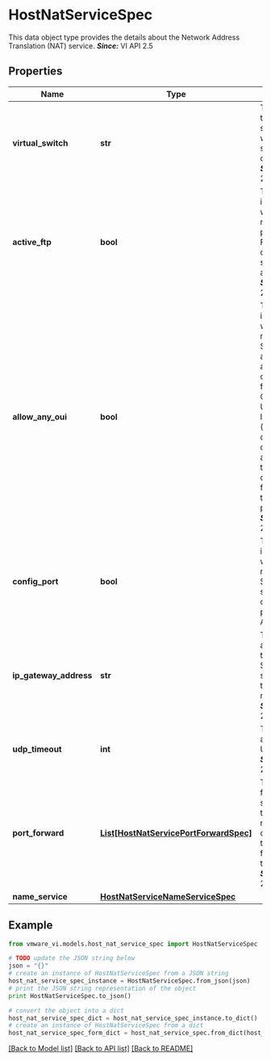 # HostNatServiceSpec

This data object type provides the details about the Network Address Translation (NAT) service.  ***Since:*** VI API 2.5 

## Properties
Name | Type | Description | Notes
------------ | ------------- | ------------- | -------------
**virtual_switch** | **str** | The name of the virtual switch to which nat service is connected.  ***Since:*** VI API 2.5  | 
**active_ftp** | **bool** | The flag to indicate whether or not non-passive mode FTP connections should be allowed.  ***Since:*** VI API 2.5  | 
**allow_any_oui** | **bool** | The flag to indicate whether or not the NAT Service allows media access control traffic from any Organizational Unique Identifier (OUI)? By default, it does not allow traffic that originated from the host to avoid packet loops.  ***Since:*** VI API 2.5  | 
**config_port** | **bool** | The flag to indicate whether or not the NAT Service should open a configuration port.  ***Since:*** VI API 2.5  | 
**ip_gateway_address** | **str** | The IP address that the NAT Service should use on the virtual network.  ***Since:*** VI API 2.5  | 
**udp_timeout** | **int** | The time allotted for UDP packets.  ***Since:*** VI API 2.5  | 
**port_forward** | [**List[HostNatServicePortForwardSpec]**](HostNatServicePortForwardSpec.md) | The port forwarding specifications to allow network connections to be initiated from outside the firewall.  ***Since:*** VI API 2.5  | [optional] 
**name_service** | [**HostNatServiceNameServiceSpec**](HostNatServiceNameServiceSpec.md) |  | [optional] 

## Example

```python
from vmware_vi.models.host_nat_service_spec import HostNatServiceSpec

# TODO update the JSON string below
json = "{}"
# create an instance of HostNatServiceSpec from a JSON string
host_nat_service_spec_instance = HostNatServiceSpec.from_json(json)
# print the JSON string representation of the object
print HostNatServiceSpec.to_json()

# convert the object into a dict
host_nat_service_spec_dict = host_nat_service_spec_instance.to_dict()
# create an instance of HostNatServiceSpec from a dict
host_nat_service_spec_form_dict = host_nat_service_spec.from_dict(host_nat_service_spec_dict)
```
[[Back to Model list]](../README.md#documentation-for-models) [[Back to API list]](../README.md#documentation-for-api-endpoints) [[Back to README]](../README.md)


